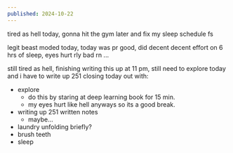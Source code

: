 ```yaml
---
published: 2024-10-22
---
```


tired as hell today, gonna hit the gym later and fix my sleep schedule fs

legit beast moded today, today was pr good, did decent decent effort on 6 hrs of sleep, eyes hurt rly bad rn ... 

still tired as hell, finishing writing this up at 11 pm, still need to explore today and i have to write up 251 closing today out with:

- explore
	- do this by staring at deep learning book for 15 min. 
	- my eyes hurt like hell anyways so its a good break.
- writing up 251 written notes
	- maybe... 
- laundry unfolding briefly?
- brush teeth 
- sleep